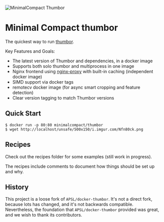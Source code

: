 ![](https://s3.eu-west-2.amazonaws.com/minimal-compact/images/mc-thumbor.png "MinimalCompact Thumbor")

# Minimal Compact thumbor

The quickest way to run [thumbor](https://github.com/thumbor/thumbor).

Key Features and Goals:

* The latest version of Thumbor and dependencies, in a docker image
* Supports both solo thumbor and multiprocess in one image
* Nginx frontend using [nginx-proxy](https://github.com/jwilder/nginx-proxy)
  with built-in caching (independent docker image)
* SIMD support via docker tags
* remotecv docker image (for async smart cropping and feature detection)
* Clear version tagging to match Thumbor versions

## Quick Start

```
$ docker run -p 80:80 minimalcompact/thumbor
$ wget http://localhost/unsafe/500x150/i.imgur.com/Nfn80ck.png
```

## Recipes

Check out the recipes folder for some examples (still work in progress).

The recipes include comments to document how things should be set up and why.

## History

This project is a loose fork of `APSL/docker-thumbor`. It's not a direct fork, because lots has changed, and it's not
backwards compatible. Nevertheless, the foundation that `APSL/docker-thumbor` provided was great, and we wish to thank its
contributors.
